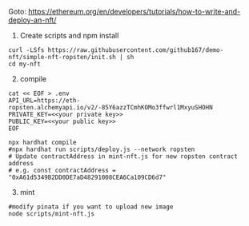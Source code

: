 
Goto: https://ethereum.org/en/developers/tutorials/how-to-write-and-deploy-an-nft/

1. Create scripts and npm install
```
curl -LSfs https://raw.githubusercontent.com/github167/demo-nft/simple-nft-ropsten/init.sh | sh
cd my-nft
```

2. compile
```
cat << EOF > .env
API_URL=https://eth-ropsten.alchemyapi.io/v2/-85Y6azzTCmhKOMo3ffwrl1MxyuSHOHN
PRIVATE_KEY=<<your private key>>
PUBLIC_KEY=<<your public key>>
EOF

npx hardhat compile
#npx hardhat run scripts/deploy.js --network ropsten
# Update contractAddress in mint-nft.js for new ropsten contract address
# e.g. const contractAddress = "0xA61d5349B2DD0DE7aD48291008CEA6Ca109CD6d7"

```

3. mint
```
#modify pinata if you want to upload new image
node scripts/mint-nft.js
```
